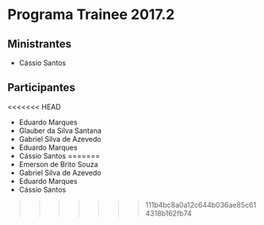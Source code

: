 # Programa Trainee 2017.2

## Ministrantes
- Cássio Santos

## Participantes
<<<<<<< HEAD

- Eduardo Marques
- Glauber da Silva Santana
- Gabriel Silva de Azevedo
- Eduardo Marques
- Cássio Santos
=======
- Emerson de Brito Souza
- Gabriel Silva de Azevedo
- Eduardo Marques
- Cássio Santos

>>>>>>> 111b4bc8a0a12c644b036ae85c614318b162fb74
